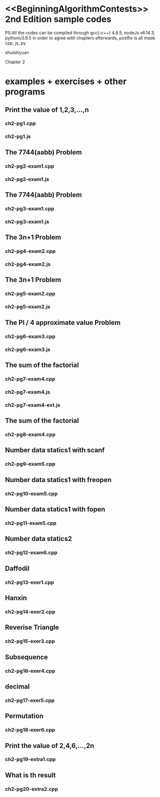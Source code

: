 ﻿&lt;&lt;BeginningAlgorithmContests>> 2nd Edition sample codes
============
PS:All the codes can be compiled through gcc(-c++) 4.8.5, nodeJs v6.14.3, pythonu3.6.5 in order to agree with chapters afterwards, postfix is all made cpp, js, py.

shuishiyuan

Chapter 2

examples + exercises + other programs
==============
## Print the value of 1,2,3,...,n
### ch2-pg1.cpp
### ch2-pg1.js

## The 7744(aabb) Problem
### ch2-pg2-exam1.cpp
### ch2-pg2-exam1.js

## The 7744(aabb) Problem
### ch2-pg3-exam1.cpp
### ch2-pg3-exam1.js

## The 3n+1 Problem
### ch2-pg4-exam2.cpp
### ch2-pg4-exam2.js

## The 3n+1 Problem
### ch2-pg5-exam2.cpp
### ch2-pg5-exam2.js

## The PI / 4 approximate value Problem
### ch2-pg6-exam3.cpp
### ch2-pg6-exam3.js

## The sum of the factorial
### ch2-pg7-exam4.cpp
### ch2-pg7-exam4.js
### ch2-pg7-exam4-ext.js

## The sum of the factorial
### ch2-pg8-exam4.cpp

## Number data statics1 with scanf
### ch2-pg9-exam5.cpp

## Number data statics1 with freopen
### ch2-pg10-exam5.cpp

## Number data statics1 with fopen
### ch2-pg11-exam5.cpp

## Number data statics2
### ch2-pg12-exam6.cpp

## Daffodil
### ch2-pg13-exer1.cpp

## Hanxin
### ch2-pg14-exer2.cpp

## Reverise Triangle
### ch2-pg15-exer3.cpp

## Subsequence
### ch2-pg16-exer4.cpp

## decimal
### ch2-pg17-exer5.cpp

## Permutation
### ch2-pg18-exer6.cpp 

## Print the value of 2,4,6,...,2n
### ch2-pg19-extra1.cpp 

## What is th result
### ch2-pg20-extra2.cpp 
